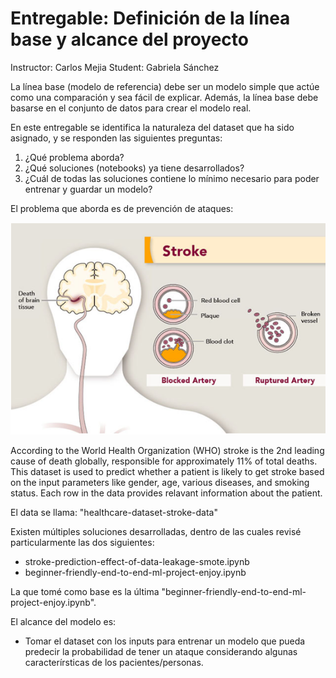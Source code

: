# Entregable: Definición de la línea base y alcance del proyecto
Instructor: Carlos Mejia
Student: Gabriela Sánchez

La línea base (modelo de referencia) debe ser un modelo simple que actúe como una comparación y sea fácil de explicar. Además, la línea base debe basarse en el conjunto de datos para crear el modelo real.

En este entregable se identifica la naturaleza del dataset que ha sido asignado, y se responden las siguientes preguntas:

1. ¿Qué problema aborda?
2. ¿Qué soluciones (notebooks) ya tiene desarrollados?
3. ¿Cuál de todas las soluciones contiene lo mínimo necesario para
poder entrenar y guardar un modelo?

El problema que aborda es de prevención de ataques:

![Alt text](stroke.png)

According to the World Health Organization (WHO) stroke is the 2nd leading cause of death globally, responsible for approximately 11% of total deaths. This dataset is used to predict whether a patient is likely to get stroke based on the input parameters like gender, age, various diseases, and smoking status. Each row in the data provides relavant information about the patient.

El data se llama: "healthcare-dataset-stroke-data"

Existen múltiples soluciones desarrolladas, dentro de las cuales revisé particularmente las dos siguientes:

- stroke-prediction-effect-of-data-leakage-smote.ipynb
- beginner-friendly-end-to-end-ml-project-enjoy.ipynb

La que tomé como base es la última "beginner-friendly-end-to-end-ml-project-enjoy.ipynb".

El alcance del modelo es:
- Tomar el dataset con los inputs para entrenar un modelo que pueda predecir la probabilidad de tener un ataque considerando algunas caracterírsticas de los pacientes/personas.